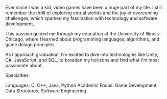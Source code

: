 Ever since I was a kid, video games have been a huge part of my life. I still remember the thrill of exploring virtual worlds and the joy of overcoming challenges, which sparked my fascination with technology and software development.

This passion guided me through my education at the University of Illinois-Chicago, where I learned about programming languages, algorithms, and game design principles.

As I approach graduation, I’m excited to dive into technologies like Unity, C#, JavaScript, and SQL, to broaden my horizons and find what I'm most passionate about.

Specialties:

Languages: C, C++, Java, Python Academic Focus: Game Development, Data Structures, Software Engineering
